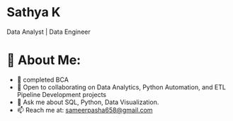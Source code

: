 # **Sathya K**

Data Analyst | Data Engineer

# 💫 About Me:
* 🔭 completed BCA 
* 👯 Open to collaborating on Data Analytics, Python Automation, and ETL Pipeline Development projects
* 💬 Ask me about SQL, Python, Data Visualization.
* 📫 Reach me at: sameerpasha658@gmail.com
